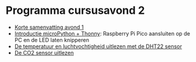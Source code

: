 # Programma cursusavond 2

* [Korte samenvatting avond 1](../cursusavond1/readme.md)
* [Introductie microPython + Thonny](introductie-raspberry-pi-pico-met-thonny.md): Raspberry Pi Pico aansluiten op de PC en de LED laten knipperen
* [De temperatuur en luchtvochtigheid uitlezen met de DHT22 sensor](uitlezen-dht22-temperatuursensor-met-micropython.md)
* [De CO2 sensor uitlezen](uitlezen-mhz19-co2-sensor-met-micropython.md)
